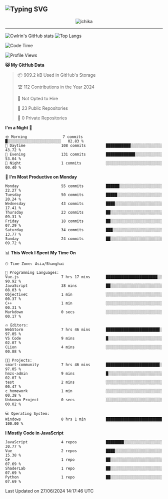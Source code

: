 ![Typing SVG](https://readme-typing-svg.demolab.com?font=Jost&size=24&pause=1000&color=7799EE&vCenter=true&multiline=true&random=false&width=435&height=100&lines=Hi+there;I'm+Sakurakouji+Nanaha;You+can+also+tell+me+Cwlrin%E2%98%86)
---
<p align="center">
  <img src="https://image.cwlrin.wiki/images/2024/06/17/Happy-Birthday2023---.png" alt="ichika" border="0" />
</p>

---
![Cwlrin's GitHub stats](https://github-readme-stats.vercel.app/api?username=cwlrin&show_icons=true&theme=buefy)
![Top Langs](https://github-readme-stats.vercel.app/api/top-langs/?username=cwlrin&layout=compact&hide=html,css)

<!--START_SECTION:waka-->
![Code Time](http://img.shields.io/badge/Code%20Time-1%2C524%20hrs%2033%20mins-blue)

![Profile Views](http://img.shields.io/badge/Profile%20Views-0-blue)

**🐱 My GitHub Data** 

> 📦 909.2 kB Used in GitHub's Storage 
 > 
> 🏆 112 Contributions in the Year 2024
 > 
> 🚫 Not Opted to Hire
 > 
> 📜 23 Public Repositories 
 > 
> 🔑 0 Private Repositories 
 > 
**I'm a Night 🦉** 

```text
🌞 Morning                7 commits           █░░░░░░░░░░░░░░░░░░░░░░░░   02.83 % 
🌆 Daytime                108 commits         ███████████░░░░░░░░░░░░░░   43.72 % 
🌃 Evening                131 commits         █████████████░░░░░░░░░░░░   53.04 % 
🌙 Night                  1 commits           ░░░░░░░░░░░░░░░░░░░░░░░░░   00.40 % 
```
📅 **I'm Most Productive on Monday** 

```text
Monday                   55 commits          ██████░░░░░░░░░░░░░░░░░░░   22.27 % 
Tuesday                  50 commits          █████░░░░░░░░░░░░░░░░░░░░   20.24 % 
Wednesday                43 commits          ████░░░░░░░░░░░░░░░░░░░░░   17.41 % 
Thursday                 23 commits          ██░░░░░░░░░░░░░░░░░░░░░░░   09.31 % 
Friday                   18 commits          ██░░░░░░░░░░░░░░░░░░░░░░░   07.29 % 
Saturday                 34 commits          ███░░░░░░░░░░░░░░░░░░░░░░   13.77 % 
Sunday                   24 commits          ██░░░░░░░░░░░░░░░░░░░░░░░   09.72 % 
```


📊 **This Week I Spent My Time On** 

```text
🕑︎ Time Zone: Asia/Shanghai

💬 Programming Languages: 
Vue.js                   7 hrs 17 mins       ███████████████████████░░   90.92 % 
JavaScript               38 mins             ██░░░░░░░░░░░░░░░░░░░░░░░   08.03 % 
ObjectiveC               1 min               ░░░░░░░░░░░░░░░░░░░░░░░░░   00.37 % 
C++                      1 min               ░░░░░░░░░░░░░░░░░░░░░░░░░   00.31 % 
Markdown                 0 secs              ░░░░░░░░░░░░░░░░░░░░░░░░░   00.17 % 

🔥 Editors: 
WebStorm                 7 hrs 46 mins       ████████████████████████░   97.05 % 
VS Code                  9 mins              █░░░░░░░░░░░░░░░░░░░░░░░░   02.07 % 
CLion                    4 mins              ░░░░░░░░░░░░░░░░░░░░░░░░░   00.88 % 

🐱‍💻 Projects: 
smart-community          7 hrs 46 mins       ████████████████████████░   97.05 % 
hmzs-admin               9 mins              █░░░░░░░░░░░░░░░░░░░░░░░░   02.07 % 
test                     2 mins              ░░░░░░░░░░░░░░░░░░░░░░░░░   00.47 % 
c_homework               1 min               ░░░░░░░░░░░░░░░░░░░░░░░░░   00.38 % 
Unknown Project          0 secs              ░░░░░░░░░░░░░░░░░░░░░░░░░   00.02 % 

💻 Operating System: 
Windows                  8 hrs 1 min         █████████████████████████   100.00 % 
```

**I Mostly Code in JavaScript** 

```text
JavaScript               4 repos             ████████░░░░░░░░░░░░░░░░░   30.77 % 
Vue                      2 repos             ████░░░░░░░░░░░░░░░░░░░░░   15.38 % 
C#                       1 repo              ██░░░░░░░░░░░░░░░░░░░░░░░   07.69 % 
ShaderLab                1 repo              ██░░░░░░░░░░░░░░░░░░░░░░░   07.69 % 
Python                   1 repo              ██░░░░░░░░░░░░░░░░░░░░░░░   07.69 % 
```




 Last Updated on 27/06/2024 14:17:46 UTC
<!--END_SECTION:waka-->
